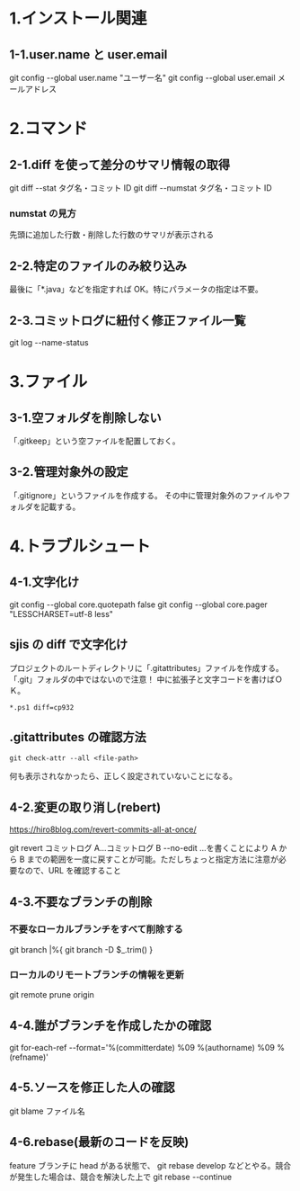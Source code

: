 # 1.インストール関連

## 1-1.user.name と user.email

git config --global user.name "ユーザー名"
git config --global user.email メールアドレス

# 2.コマンド

## 2-1.diff を使って差分のサマリ情報の取得

git diff --stat タグ名・コミット ID
git diff --numstat タグ名・コミット ID

### numstat の見方

先頭に追加した行数・削除した行数のサマリが表示される

## 2-2.特定のファイルのみ絞り込み

最後に「\*.java」などを指定すれば OK。特にパラメータの指定は不要。

## 2-3.コミットログに紐付く修正ファイル一覧

git log --name-status

# 3.ファイル

## 3-1.空フォルダを削除しない

「.gitkeep」という空ファイルを配置しておく。

## 3-2.管理対象外の設定

「.gitignore」というファイルを作成する。
その中に管理対象外のファイルやフォルダを記載する。

# 4.トラブルシュート

## 4-1.文字化け

git config --global core.quotepath false
git config --global core.pager "LESSCHARSET=utf-8 less"

## sjis の diff で文字化け

プロジェクトのルートディレクトリに「.gitattributes」ファイルを作成する。
「.git」フォルダの中ではないので注意！
中に拡張子と文字コードを書けばＯＫ。

```
*.ps1 diff=cp932
```

## .gitattributes の確認方法

```
git check-attr --all <file-path>
```

何も表示されなかったら、正しく設定されていないことになる。

## 4-2.変更の取り消し(rebert)

https://hiro8blog.com/revert-commits-all-at-once/

git revert コミットログ A...コミットログ B --no-edit
...を書くことにより A から B までの範囲を一度に戻すことが可能。ただしちょっと指定方法に注意が必要なので、URL を確認すること

## 4-3.不要なブランチの削除

### 不要なローカルブランチをすべて削除する

git branch |%{ git branch -D $\_.trim() }

### ローカルのリモートブランチの情報を更新

git remote prune origin

## 4-4.誰がブランチを作成したかの確認

git for-each-ref --format='%(committerdate) %09 %(authorname) %09 %(refname)'

## 4-5.ソースを修正した人の確認

git blame ファイル名

## 4-6.rebase(最新のコードを反映)

feature ブランチに head がある状態で、
git rebase develop
などとやる。競合が発生した場合は、競合を解決した上で
git rebase --continue
